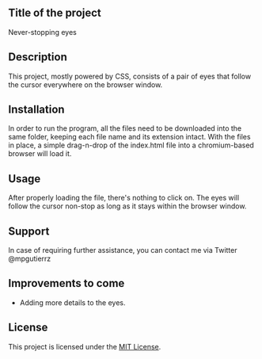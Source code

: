 
<h2>Title of the project</h2>
    Never-stopping eyes
<br>
<h2>Description</h2>
    This project, mostly powered by CSS, consists of a pair of eyes that follow the cursor everywhere on the browser window.
<br>
<h2>Installation</h2>
    In order to run the program, all the files need to be downloaded into the same folder, keeping each file name and its extension intact. With the files in place, a simple drag-n-drop of the index.html file into a chromium-based browser will load it.
<br>
<h2>Usage</h2>
    After properly loading the file, there's nothing to click on. The eyes will follow the cursor non-stop as long as it stays within the browser window.
<br>
<h2>Support</h2>
    In case of requiring further assistance, you can contact me via Twitter @mpgutierrz
<br>
<h2>Improvements to come</h2>
    <ul>
    <li>Adding more details to the eyes.</li>
    </ul>
<h2>License</h2>
    This project is licensed under the <a href="https://github.com/mp-gutierrez/eyes-exercise/blob/main/LICENSE"> MIT License</a>.

